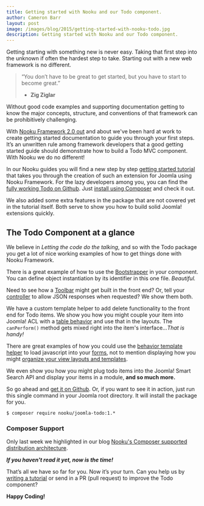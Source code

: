 ```yaml
---
title: Getting started with Nooku and our Todo component.
author: Cameron Barr
layout: post
image: /images/blog/2015/getting-started-with-nooku-todo.jpg
description: Getting started with Nooku and our Todo component.
---
```


Getting starting with something new is never easy. Taking that first step into the unknown if often the hardest step to take. Starting out with a new web framework is no different.

>“You don’t have to be great to get started, but you have to start to become great.”
>- **Zig Ziglar**

Without good code examples and supporting documentation getting to know the major concepts, structure, and conventions of that framework can be prohibitively challenging.

<!--more-->

With [Nooku Framework 2.0 out](http://www.nooku.org/blog/2014/09/hello-joomla/) and about we've been hard at work to create getting started documentation to guide you through your first steps.  It’s an unwritten rule among framework developers that a good getting started guide should demonstrate how to build a Todo MVC component. With Nooku we do no different!

In our Nooku guides you will find a new step by step [getting started tutorial](http://guides.nooku.org/getting-started.html) that takes you through the creation of such an extension for Joomla using Nooku Framework. For the lazy developers among you, you can find the [fully working Todo on Github](https://github.com/nooku/joomla-todo). Just [install using Composer](#getting) and check it out.

We also added some extra features in the package that are not covered yet in the tutorial itself. Both serve to show you how to build solid Joomla! extensions quickly.

## The Todo Component at a glance

We believe in _Letting the code do the talking_, and so with the Todo package you get a lot of nice working examples of how to get things done with Nooku Framework.

There is a great example of how to use the [Bootstrapper](https://github.com/nooku/joomla-todo/blob/master/site/components/com_todo/resources/config/bootstrapper.php) in your component. You can define object instantiation by its identifier in this one file. _Beautiful._

Need to see how a [Toolbar](https://github.com/nooku/joomla-todo/blob/master/site/components/com_todo/controller/toolbar/item.php) might get built in the front end? Or, tell your [controller](https://github.com/nooku/joomla-todo/blob/master/site/components/com_todo/controller/item.php) to allow JSON responses when requested? We show them both.

We have a custom template helper to add delete functionality to the front end for Todo items. We show you how you might couple your item into Joomla! ACL with a [table behavior](https://github.com/nooku/joomla-todo/blob/master/administrator/components/com_todo/database/behavior/permissible.php) and use that in the layouts. The `canPerform()` method gets mixed right into the item's interface..._That is handy!_

There are great examples of how you could use the [behavior template helper](https://github.com/nooku/nooku-framework/blob/master/code/libraries/koowa/components/com_koowa/template/helper/behavior.php) to load javascript into your [forms](https://github.com/nooku/joomla-todo/blob/master/site/components/com_todo/views/item/tmpl/form.html.php), not to mention displaying how you might [organize your view layouts and templates](https://github.com/nooku/joomla-todo/tree/master/site/components/com_todo/views/item/tmpl).

We even show you how you might plug todo items into the Joomla! Smart Search API and display your items in a module, **and so much more.**

<a id="getting"></a>
So go ahead and <a href="https://github.com/nooku/joomla-todo">get it on Github</a>. Or, if you want to see it in action, just run this single command in your Joomla root directory. It will install the package for you.

```
$ composer require nooku/joomla-todo:1.*
```

### Composer Support

Only last week we highlighted in our blog [Nooku's Composer supported distribution architecture](http://www.nooku.org/blog/2014/12/special-delivery-from-the-composer-express/).

**_If you haven't read it yet, now is the time!_**

That’s all we have so far for you. Now it’s your turn. Can you help us by [writing a tutorial](http://guides.nooku.org/contribute/write-a-tutorial.html) or send in a PR (pull request) to improve the Todo component?

**Happy Coding!**


